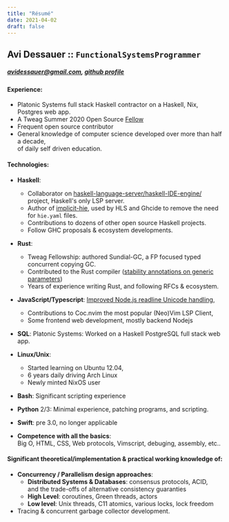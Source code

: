 ```yaml
---
title: "Résumé"
date: 2021-04-02
draft: false
---
```


## Avi Dessauer :: `FunctionalSystemsProgrammer`

##### <avidessauer@gmail.com>, [github profile](https://github.com/Avi-D-coder)

#### Experience:

*   Platonic Systems full stack Haskell contractor on a Haskell, Nix, Postgres web app.
*   A Tweag Summer 2020 Open Source [Fellow](https://www.tweag.io/blog/2020-06-05-fellows-announce/)
*   Frequent open source contributor
*   General knowledge of computer science developed over more than half a decade,\
    of daily self driven education.

#### Technologies:

*   **Haskell**:
    *   Collaborator on [haskell-language-server/haskell-IDE-engine/](https://github.com/haskell/haskell-ide-engine) project, Haskell's only LSP server.
    *   Author of [implicit-hie](https://github.com/Avi-D-coder/implicit-hie), used by HLS and Ghcide to remove the need for `hie.yaml` files.
    *   Contributions to dozens of other open source Haskell projects.
    *   Follow GHC proposals & ecosystem developments.

*   **Rust**:
    *   Tweag Fellowship: authored Sundial-GC, a FP focused typed concurrent copying GC.
    *   Contributed to the Rust compiler ([stability annotations on generic parameters](https://github.com/rust-lang/rust/pull/77118))
    *   Years of experience writing Rust, and following RFCs & ecosystem.

*   **JavaScript/Typescript**: [Improved Node.js readline Unicode handling](https://github.com/nodejs/node/pull/25723),
    *   Contributions to Coc.nvim the most popular (Neo)Vim LSP Client,
    *   Some frontend web development, mostly backend Nodejs

*   **SQL**: Platonic Systems: Worked on a Haskell PostgreSQL full stack web app.

*   **Linux/Unix**:
    *   Started learning on Ubuntu 12.04,
    *   6 years daily driving Arch Linux
    *   Newly minted NixOS user

*   **Bash**: Significant scripting experience

*   **Python** 2/3: Minimal experience, patching programs, and scripting.

*   **Swift**: pre 3.0, no longer applicable

*   **Competence with all the basics**:\
    Big O, HTML, CSS, Web protocols, Vimscript, debuging, assembly, etc..

#### Significant theoretical/implementation & practical working knowledge of:

*   **Concurrency / Parallelism design approaches**:
    *   **Distributed Systems & Databases**: consensus protocols, ACID,\
        and the trade-offs of alternative consistency guaranties
    *   **High Level**: coroutines, Green threads, actors
    *   **Low level**: Unix threads, C11 atomics, various locks, lock freedom
*   Tracing & concurrent garbage collector development.

